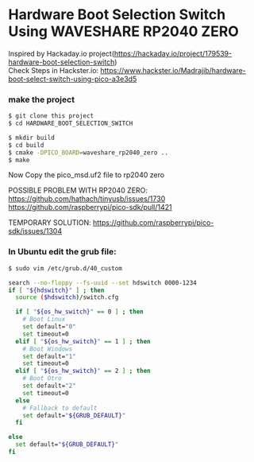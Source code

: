 # Hardware Boot Selection Switch Using WAVESHARE RP2040 ZERO

Inspired by Hackaday.io project(https://hackaday.io/project/179539-hardware-boot-selection-switch)  
Check Steps in Hackster.io: https://www.hackster.io/Madrajib/hardware-boot-select-switch-using-pico-a3e3d5

### make the project
```bash
$ git clone this project
$ cd HARDWARE_BOOT_SELECTION_SWITCH

$ mkdir build
$ cd build
$ cmake -DPICO_BOARD=waveshare_rp2040_zero ..
$ make
```
Now Copy the pico_msd.uf2 file to rp2040 zero

POSSIBLE PROBLEM WITH RP2040 ZERO: https://github.com/hathach/tinyusb/issues/1730
                                   https://github.com/raspberrypi/pico-sdk/pull/1421

TEMPORARY SOLUTION: https://github.com/raspberrypi/pico-sdk/issues/1304

### In Ubuntu edit the grub file:
```bash
$ sudo vim /etc/grub.d/40_custom

search --no-floppy --fs-uuid --set hdswitch 0000-1234
if [ "${hdswitch}" ] ; then
  source ($hdswitch)/switch.cfg

  if [ "${os_hw_switch}" == 0 ] ; then
    # Boot Linux
    set default="0"
    set timeout=0
  elif [ "${os_hw_switch}" == 1 ] ; then
    # Boot Windows
    set default="1"
    set timeout=0
  elif [ "${os_hw_switch}" == 2 ] ; then
    # Boot Otro
    set default="2"
    set timeout=0    
  else
    # Fallback to default
    set default="${GRUB_DEFAULT}"
  fi

else
  set default="${GRUB_DEFAULT}"
fi

```
